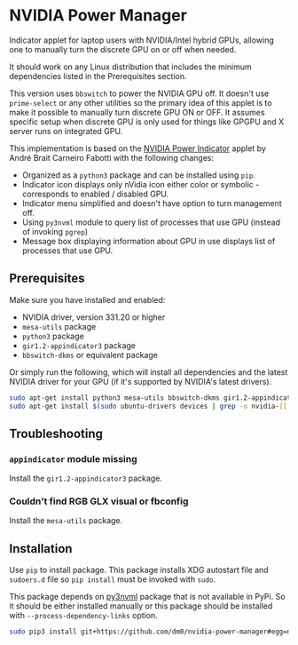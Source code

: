 # NVIDIA Power Manager

Indicator applet for laptop users with NVIDIA/Intel hybrid GPUs, allowing one
to manually turn the discrete GPU on or off when needed.

It should work on any Linux distribution that includes the minimum
dependencies listed in the Prerequisites section.

This version uses `bbswitch` to power the NVIDIA GPU off. It doesn't use 
`prime-select` or any other utilities so the primary idea of this applet is
to make it possible to manually turn discrete GPU ON or OFF. It assumes
specific setup when discrete GPU is only used for things like GPGPU and X
server runs on integrated GPU.

This implementation is based on the [NVIDIA Power Indicator](
https://github.com/andrebrait/nvidia-power-indicator) applet by
André Brait Carneiro Fabotti with the following changes:

* Organized as a `python3` package and can be installed using `pip`.
* Indicator icon displays only nVidia icon either color or symbolic -
  corresponds to enabled / disabled GPU.
* Indicator menu simplified and doesn't have option to turn management off.
* Using `py3nvml` module to query list of processes that use GPU (instead of
  invoking `pgrep`)
* Message box displaying information about GPU in use displays list of 
  processes that use GPU.

## Prerequisites

Make sure you have installed and enabled:

* NVIDIA driver, version 331.20 or higher
* `mesa-utils` package
* `python3` package
* `gir1.2-appindicator3` package
* `bbswitch-dkms` or equivalent package

Or simply run the following, which will install all dependencies and the latest NVIDIA driver for your GPU (if it's supported by NVIDIA's latest drivers).

```bash
sudo apt-get install python3 mesa-utils bbswitch-dkms gir1.2-appindicator3
sudo apt-get install $(sudo ubuntu-drivers devices | grep -o nvidia-[[:digit:]]*)
```

## Troubleshooting

### `appindicator` module missing
Install the `gir1.2-appindicator3` package.

### Couldn't find RGB GLX visual or fbconfig
Install the `mesa-utils` package.

## Installation

Use `pip` to install package. This package installs XDG autostart file and 
`sudoers.d` file so `pip install` must be invoked with `sudo`.

This package depends on [py3nvml](https://github.com/fbcotter/py3nvml) package
that is not available in PyPi. So it should be either installed manually or 
this package should be installed with `--process-dependency-links` option.

```bash
sudo pip3 install git+https://github.com/dm0/nvidia-power-manager#egg=nvidia-power-manager
```
